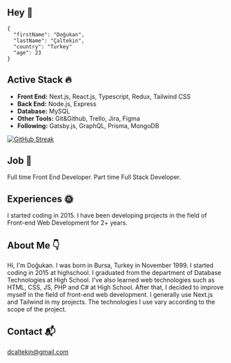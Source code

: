 ## Hey 👋

```
{
  "firstName": "Doğukan",
  "lastName": "Çaltekin",
  "country": "Turkey"
  "age": 23
}

```


## Active Stack 🔥

- **Front End:** Next.js, React.js, Typescript, Redux, Tailwind CSS
- **Back End:** Node.js, Express
- **Database:** MySQL
- **Other Tools:** Git&Github, Trello, Jira, Figma
- **Following:** Gatsby.js, GraphQL, Prisma, MongoDB

[![GitHub Streak](https://github-readme-streak-stats.herokuapp.com?user=dcaltekin&theme=dark)](https://git.io/streak-stats)

## Job 🎉

Full time Front End Developer. Part time Full Stack Developer.

## Experiences 🌞

I started coding in 2015. I have been developing projects in the field of Front-end Web Development for 2+ years.

## About Me 👇


Hi, I'm Doğukan. I was born in Bursa, Turkey in November 1999. I started coding in 2015 at highschool. I graduated from the department of Database Technologies at High School. I've also learned web technologies such as HTML, CSS, JS, PHP and C# at High School. After that, I decided to improve myself in the field of front-end web development. I generally use Next.js and Tailwind in my projects. The technologies I use vary according to the scope of the project.

## Contact 📬

[dcaltekin@gmail.com](mailto:dcaltekin@gmail.com)

